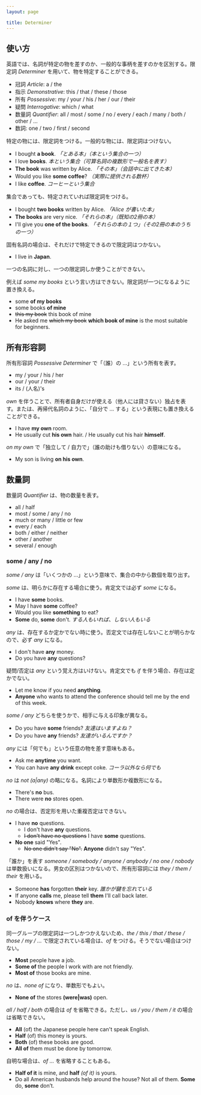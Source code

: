 ```yaml
---
layout: page

title: Determiner
---
```


## 使い方

英語では、名詞が特定の物を差すのか、一般的な事柄を差すのかを区別する。限定詞 _Determiner_ を用いて、物を特定することができる。

* 冠詞 _Article_: a / the
* 指示 _Demonstrative_: this / that / these / those
* 所有 _Possessive_: my / your / his / her / our / their
* 疑問 _Interrogative_: which / what
* 数量詞 _Quantifier_: all / most / some / no / every / each / many / both / other / ...
* 数詞: one / two / first / second

特定の物には、限定詞をつける。一般的な物には、限定詞はつけない。

* I bought __a book__. _「とある本」（本という集合の一つ）_
* I love __books__. _本という集合（可算名詞の複数形で一般名を表す）_
* __The book__ was written by Alice. _「その本」（会話中に出てきた本）_
* Would you like __some coffee__? _（実際に提供される数杯）_
* I like __coffee__. _コーヒーという集合_

集合であっても、特定されていれば限定詞をつける。

* I bought __two books__ written by Alice. _「Alice が書いた本」_
* __The books__ are very nice. _「それらの本」（既知の2冊の本）_
* I'll give you __one of the books__. _「それらの本の１つ」（その2冊の本のうちの一つ）_

固有名詞の場合は、それだけで特定できるので限定詞はつかない。

* I live in __Japan__.

一つの名詞に対し、一つの限定詞しか使うことができない。

例えば _some my books_ という言い方はできない。限定詞が一つになるように置き換える。

* some __of my books__
* some books __of mine__
* <del>this my book</del> this book of mine
* He asked me <del>which my book</del> __which book of mine__ is the most suitable for beginners.

## 所有形容詞

所有形容詞 _Possessive Determiner_ で「（誰）の ...」という所有を表す。

* my / your / his / her
* our / your / their
* its / (人名)'s

_own_ を伴うことで、所有者自身だけが使える（他人には貸さない）独占を表す。または、再帰代名詞のように、「自分で ... する」という表現にも置き換えることができる。

* I have __my own__ room.
* He usually cut __his own__ hair. / He usually cut his hair __himself__.

_on my own_ で「独立して / 自力で」（誰の助けも借りない）の意味になる。

* My son is living __on his own__.

## 数量詞

数量詞 _Quantifier_ は、物の数量を表す。

* all / half
* most / some / any / no
* much or many / little or few
* every / each
* both / either / neither
* other / another
* several / enough

### some / any / no

_some / any_ は「いくつかの ...」という意味で、集合の中から数個を取り出す。

_some_ は、明らかに存在する場合に使う。肯定文では必ず _some_ になる。

* I have __some__ books.
* May I have __some__ coffee?
* Would you like __something__ to eat?
* __Some__ do, __some__ don't. _する人もいれば、しない人もいる_

_any_ は、存在するか定かでない時に使う。否定文では存在しないことが明らかなので、必ず _any_ になる。

* I don't have __any__ money.
* Do you have __any__ questions?

疑問/否定は _any_ という覚え方はいけない。肯定文でも _if_ を伴う場合、存在は定かでない。

* Let me know if you need __anything__.
* __Anyone__ who wants to attend the conference should tell me by the end of this week.

_some / any_ どちらを使うかで、相手に与える印象が異なる。

* Do you have __some__ friends? _友達はいますよね？_
* Do you have __any__ friends? _友達がいるんですか？_

_any_ には「何でも」という任意の物を差す意味もある。

* Ask me __anytime__ you want.
* You can have __any drink__ except coke. _コーラ以外なら何でも_

_no_ は _not (a|any)_ の略になる。名詞により単数形か複数形になる。

* There's __no__ bus.
* There were __no__ stores open.

_no_ の場合は、否定形を用いた重複否定はできない。

* I have __no__ questions.
  * I don't have __any__ questions.
  * <del>I don't have no questions</del> I have __some__ questions.
* __No one__ said "Yes".
  * <del>No one didn't say "No".</del> __Anyone__ didn't say "Yes".

「誰か」を表す _someone / somebody / anyone / anybody / no one / nobody_ は単数扱いになる。男女の区別はつかないので、所有形容詞には _they / them / their_ を用いる。

* Someone __has__ forgotten __their__ key. _誰かが鍵を忘れている_
* If anyone __calls__ me, please tell __them__ I'll call back later.
* Nobody __knows__ where __they__ are.

### of を伴うケース

同一グループの限定詞は一つしかつかえないため、_the / this / that / these / those / my / ..._ で限定されている場合は、_of_ をつける。そうでない場合はつけない。

* __Most__ people have a job.
* __Some of__ the people I work with are not friendly.
* __Most of__ those books are mine.

_no_ は、_none of_ になり、単数形でもよい。

* __None of__ the stores __(were|was)__ open.

_all / half / both_ の場合は _of_ を省略できる。ただし、_us / you / them / it_ の場合は省略できない。

* __All__ (of) the Japanese people here can't speak English.
* __Half__ (of) this money is yours.
* __Both__ (of) these books are good.
* __All of__ them must be done by tomorrow.

自明な場合は、_of ..._ を省略することもある。

* __Half of it__ is mine, and __half__ _(of it)_ is yours.
* Do all American husbands help around the house? Not all of them. __Some__ do, __some__ don’t.

